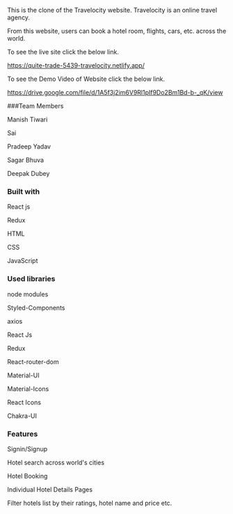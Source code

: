 This is the clone of the Travelocity website. Travelocity is an online travel agency.

From this website, users can book a hotel room, flights, cars, etc. across the world.

To see the live site click the below link.

https://quite-trade-5439-travelocity.netlify.app/

To see the Demo Video of Website click the below link.

https://drive.google.com/file/d/1A5f3j2im6V9Rl1pIf9Do2Bm1Bd-b-_qK/view

###Team Members

Manish Tiwari

Sai 

Pradeep Yadav

Sagar Bhuva

Deepak Dubey


### Built with
React js

Redux

HTML

CSS

JavaScript


### Used libraries

node modules

Styled-Components

axios

React Js

Redux

React-router-dom

Material-UI

Material-Icons

React Icons

Chakra-UI



### Features

Signin/Signup

Hotel search across world's cities

Hotel Booking

Individual Hotel Details Pages

Filter hotels list by their ratings, hotel name and price etc.
